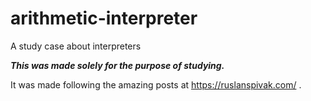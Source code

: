 # arithmetic-interpreter
A study case about interpreters

***This was made solely for the purpose of studying.***

It was made following the amazing posts at https://ruslanspivak.com/ .
